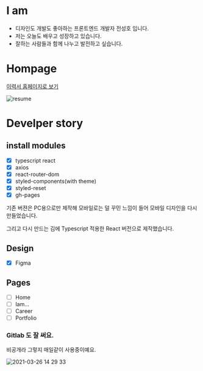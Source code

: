 # I am

-   디자인도 개발도 좋아하는 프론트엔드 개발자 전성호 입니다.
-   저는 오늘도 배우고 성장하고 있습니다.
-   잘하는 사람들과 함께 나누고 발전하고 싶습니다.

# Hompage

[이력서 홈페이지로 보기](http://ferrari219.github.io)

![resume](https://user-images.githubusercontent.com/16126002/112567066-84538e00-8e23-11eb-83cb-75453741a8f6.jpg)

# Develper story

## install modules

-   [x] typescript react
-   [x] axios
-   [x] react-router-dom
-   [x] styled-components(with theme)
-   [x] styled-reset
-   [x] gh-pages

기존 버젼은 PC용으로만 제작해 모바일로는 덜 꾸민 느낌이 들어
모바일 디자인을 다시 만들었습니다.

그리고 다시 만드는 김에 Typescript 적용한 React 버전으로 제작했습니다.

## Design

-   [x] Figma

## Pages

-   [ ] Home
-   [ ] Iam...
-   [ ] Career
-   [ ] Portfolio

### Gitlab 도 잘 써요.

비공개라 그렇지 매일같이 사용중이예요.

![2021-03-26 14 29 33](https://user-images.githubusercontent.com/16126002/112586936-fe920b80-8e3f-11eb-894b-ee15b760920f.png)
